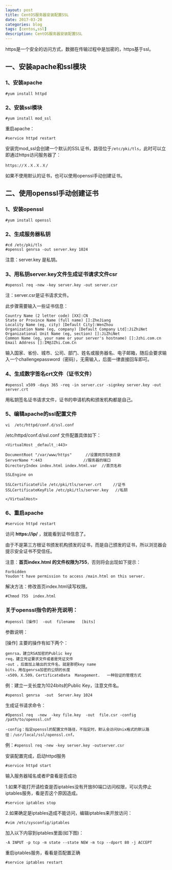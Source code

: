 ```yaml
---
layout: post
title: CentOS服务器安装配置SSL
date: 2017-03-20
categories: blog
tags: [centos,ssl]
description: CentOS服务器安装配置SSL
---
```


https是一个安全的访问方式，数据在传输过程中是加密的，https基于ssl。
 
## 一、安装apache和ssl模块

### 1、安装apache
 
	#yum install httpd
 
### 2、安装ssl模块
 
	#yum install mod_ssl
 
重启apache：
 
	#service httpd restart
 
安装完mod_ssl会创建一个默认的SSL证书，路径位于`/etc/pki/tls`，此时可以立即通过https访问服务器了：
 
	https://Ｘ.Ｘ.Ｘ.Ｘ/
 
如果不使用默认的证书，也可以使用openssl手动创建证书。

## 二、使用openssl手动创建证书

### 1、安装openssl
 
	#yum install openssl
 
### 2、生成服务器私钥
 
	#cd /etc/pki/tls
	#openssl genrsa -out server.key 1024
 
注意：server.key 是私钥。

### 3、用私钥server.key文件生成证书请求文件csr
 
	#openssl req -new -key server.key -out server.csr
 
注：server.csr是证书请求文件。

此步骤需要输入一些证书信息：

	Country Name (2 letter code) [XX]:CN
	State or Province Name (full name) []:ZheJiang
	Locality Name (eg, city) [Default City]:WenZhou
	Organization Name (eg, company) [Default Company Ltd]:JiZhiNet
	Organizational Unit Name (eg, section) []:JiZhiNet
	Common Name (eg, your name or your server's hostname) []:Jzhi.com.cn
	Email Address []:IM@JZhi.Com.Cn
 
输入国家、省份、城市、公司、部门、姓名或服务器名、电子邮箱，随后会要求输入一个challengepassword（密码），无需输入，后面一律直接回车即可。 
 
### 4、生成数字签名crt文件（证书文件）
 
	#openssl x509 -days 365 -req -in server.csr -signkey server.key -out server.crt
 
用私钥签名证书请求文件，证书的申请机构和颁发机构都是自己。
 
### 5、编辑apache的ssl配置文件
 
	vi  /etc/httpd/conf.d/ssl.conf
 
/etc/httpd/conf.d/ssl.conf 文件配置具体如下：
 
	<VirtualHost _default_:443>
 
	DocumentRoot "/var/www/https"      //设置网页存放目录
	ServerName *:443                  //服务器的端口
	DirectoryIndex index.html index.html.var  //首页名称
 
	SSLEngine on
 
	SSLCertificateFile /etc/pki/tls/server.crt     //证书
	SSLCertificateKeyFile /etc/pki/tls/server.key   //私钥
 
	</VirtualHost>
 
### 6、重启apache

	#service httpd restart
 
访问 **https://ip/** ，就能看到证书信息了。

由于不是第三方根证书颁发机构颁发的证书，而是自己颁发的证书，所以浏览器会提示安全证书不受信任。
 
注意：**首页index.html 的文件权限为755**，否则将会出现如下提示：

	Forbidden
	Youdon't have permission to access /main.html on this server.

解决方法：修改首页index.html读写权限。

	#Chmod 755  index.html
 
### 关于openssl指令的补充说明：

	#openssl [操作]  -out  filename   [bits]
 
参数说明：
 
[操作]  主要的操作有如下两个：
 
	genrsa，建立RSA加密的Public key
	req，建立凭证要求文件或者是凭证文件
	-out ，后面加上输出的文件名，就是那把key name
	bits，用在genrsa加密的公钥的长度
	-x509，X.509，CertificateData  Management.   一种验证的管理方式

例：建立一支长度为1024bits的Public Key，注意文件名。

	#openssl genrsa  -out  Server.key 1024
 
生成证书请求命令：

	#Openssl req  -new  -key file.key  -out  file.csr -config  /path/to/openssl.cnf
 
	-config：指定openssl的配置文件路径，不指定时，默认会访问Unix格式的默认路径：/usr/local/ssl/openssl.cnf。

例：`#openssl req -new -key server.key -outserver.csr`
 
安装配置完成，启动httpd服务

	#service httpd start
 
输入服务器域名或者IP查看是否成功

1.如果不能打开请检查是否iptables没有开放80端口访问权限，可以先停止iptables服务，看是否这个原因造成。

	#service iptables stop
 
2.如果确定是iptables造成不能访问，编辑iptables来开放访问：

	#vim /etc/sysconfig/iptables
 
加入以下内容到iptables里面(如下图)：

	-A INPUT -p tcp -m state --state NEW -m tcp --dport 80 -j ACCEPT
 
重启iptables服务，看看是否配置正确

	#service iptables restart